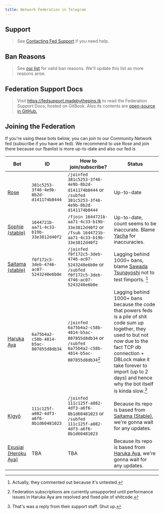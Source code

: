 ```yaml
---
title: Network Federation in Telegram
---
```


## Support

> See [Contacting Fed Support](support.md) if you need help.

## Ban Reasons

> See [our list](fedban-reasons.md) for valid ban reasons. We'll update this list as more reasons arise.

## Federation Support Docs

> Visit <https://fedsupport.madebythepins.tk> to read the Federation Support Docs, hosted on GitBook. Also its contents are [open-source in GitHub.](https://github.com/RetardedCasesOnTG/fedsupport-docs)

## Joining the Federation

If you're using these bots below, you can join to our Community Network fed (subscribe if you have an fed). We recommend to use Rose and join there because our fbanlist is more up-to-date and also our fed is

| Bot | ID | How to join/subscribe? | Status
| --- | --- | --- | --- |
| [Rose] | `381c5253-3f46-4e9b-8b2d-d141174b8444` | `/joinfed 381c5253-3f46-4e9b-8b2d-d141174b8444` or `/subfed 381c5253-3f46-4e9b-8b2d-d141174b8444` | Up-to-date |
| [Sophie (stable)] | `1644721b-aa71-4c33-b19b-33e3812d40f2` | `/fjoin 1644721b-aa71-4c33-b19b-33e3812d40f2` or `/fsub 1644721b-aa71-4c33-b19b-33e3812d40f2` | Up-to-date, count seems to be inaccurate. Blame [Yacha](https://t.me/MrYacha) for inaccuracies. |
| [Saitama (stable)] | `f0f172c5-3deb-4746-ac07-5243240e6b0e` | `/joinfed f0f172c5-3deb-4746-ac07-5243240e6b0e` or `/subfed f0f172c5-3deb-4746-ac07-5243240e6b0e` | Lagging behind 1000+ bans, blame [Sawada Tsunayoshi](https://t.me/Sawada) not to test fimports. [^2] |
| [Haruka Aya] | `6a75b4a2-c58b-4814-b5ac-807855d8db34` | `/joinfed 6a75b4a2-c58b-4814-b5ac-807855d8db34` or `/subfed 6a75b4a2-c58b-4814-b5ac-807855d8db34`[^3] | Lagging behind 1000+ bans because the code that powers feds is a pile of shit code sum up together, they used to but not now due to the fact TCP db connection + DBLock make it take forever to import (up to 2 days) and hence why the bot itself is kinda slow.[^1] |
| [Kigyō] | `111c125f-a082-4df3-a6f6-8b1d60481023` | `/joinfed 111c125f-a082-4df3-a6f6-8b1d60481023` or `/subfed 111c125f-a082-4df3-a6f6-8b1d60481023` | Because its repo is based from [Saitama (Stable)], we're gonna wait for any updates.
| [Exusiai (Heroku Aya)] | TBA | TBA | Because its repo is based from [Haruka Aya], we're gonna wait for any updates.

<!--

Links and footnotes should be below this line, REEEEEEEEEE.

-->
[Rose]: https://t.me/MissRose_bot
[Sophie (stable)]: https://t.me/rSophieBot
[Saitama (stable)]: https://t.me/SaitamaRobot
[Haruka Aya]: https://t.me/HarukaAyaBot
[Kigyō]: https://t.me/kigyorobot
[Exusiai (Heroku Aya)]: https://t.me/TheRealExusiaiRobot
[^1]: That's was a reply from their support staff. Shut up.
[^2]: Actually, they commented out because it's untested.
[^3]: Federation subscriptions are currently unsupported until performance issues in Haruka Aya are resolved and fixed pile of shitcode.
